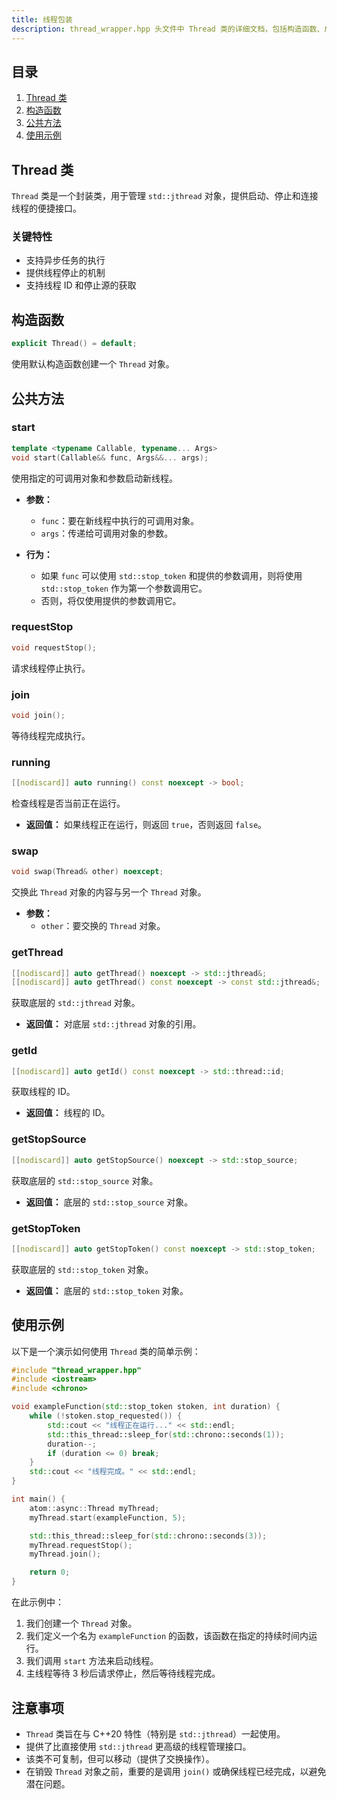 ```yaml
---
title: 线程包装
description: thread_wrapper.hpp 头文件中 Thread 类的详细文档，包括构造函数、成员函数和使用示例，用于管理 C++20 std::jthread 对象。
---
```


## 目录

1. [Thread 类](#thread-类)
2. [构造函数](#构造函数)
3. [公共方法](#公共方法)
4. [使用示例](#使用示例)

## Thread 类

`Thread` 类是一个封装类，用于管理 `std::jthread` 对象，提供启动、停止和连接线程的便捷接口。

### 关键特性

- 支持异步任务的执行
- 提供线程停止的机制
- 支持线程 ID 和停止源的获取

## 构造函数

```cpp
explicit Thread() = default;
```

使用默认构造函数创建一个 `Thread` 对象。

## 公共方法

### start

```cpp
template <typename Callable, typename... Args>
void start(Callable&& func, Args&&... args);
```

使用指定的可调用对象和参数启动新线程。

- **参数：**
  - `func`：要在新线程中执行的可调用对象。
  - `args`：传递给可调用对象的参数。

- **行为：**
  - 如果 `func` 可以使用 `std::stop_token` 和提供的参数调用，则将使用 `std::stop_token` 作为第一个参数调用它。
  - 否则，将仅使用提供的参数调用它。

### requestStop

```cpp
void requestStop();
```

请求线程停止执行。

### join

```cpp
void join();
```

等待线程完成执行。

### running

```cpp
[[nodiscard]] auto running() const noexcept -> bool;
```

检查线程是否当前正在运行。

- **返回值：** 如果线程正在运行，则返回 `true`，否则返回 `false`。

### swap

```cpp
void swap(Thread& other) noexcept;
```

交换此 `Thread` 对象的内容与另一个 `Thread` 对象。

- **参数：**
  - `other`：要交换的 `Thread` 对象。

### getThread

```cpp
[[nodiscard]] auto getThread() noexcept -> std::jthread&;
[[nodiscard]] auto getThread() const noexcept -> const std::jthread&;
```

获取底层的 `std::jthread` 对象。

- **返回值：** 对底层 `std::jthread` 对象的引用。

### getId

```cpp
[[nodiscard]] auto getId() const noexcept -> std::thread::id;
```

获取线程的 ID。

- **返回值：** 线程的 ID。

### getStopSource

```cpp
[[nodiscard]] auto getStopSource() noexcept -> std::stop_source;
```

获取底层的 `std::stop_source` 对象。

- **返回值：** 底层的 `std::stop_source` 对象。

### getStopToken

```cpp
[[nodiscard]] auto getStopToken() const noexcept -> std::stop_token;
```

获取底层的 `std::stop_token` 对象。

- **返回值：** 底层的 `std::stop_token` 对象。

## 使用示例

以下是一个演示如何使用 `Thread` 类的简单示例：

```cpp
#include "thread_wrapper.hpp"
#include <iostream>
#include <chrono>

void exampleFunction(std::stop_token stoken, int duration) {
    while (!stoken.stop_requested()) {
        std::cout << "线程正在运行..." << std::endl;
        std::this_thread::sleep_for(std::chrono::seconds(1));
        duration--;
        if (duration <= 0) break;
    }
    std::cout << "线程完成。" << std::endl;
}

int main() {
    atom::async::Thread myThread;
    myThread.start(exampleFunction, 5);

    std::this_thread::sleep_for(std::chrono::seconds(3));
    myThread.requestStop();
    myThread.join();

    return 0;
}
```

在此示例中：

1. 我们创建一个 `Thread` 对象。
2. 我们定义一个名为 `exampleFunction` 的函数，该函数在指定的持续时间内运行。
3. 我们调用 `start` 方法来启动线程。
4. 主线程等待 3 秒后请求停止，然后等待线程完成。

## 注意事项

- `Thread` 类旨在与 C++20 特性（特别是 `std::jthread`）一起使用。
- 提供了比直接使用 `std::jthread` 更高级的线程管理接口。
- 该类不可复制，但可以移动（提供了交换操作）。
- 在销毁 `Thread` 对象之前，重要的是调用 `join()` 或确保线程已经完成，以避免潜在问题。

